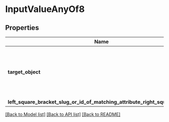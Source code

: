 # InputValueAnyOf8

## Properties

Name | Type | Description | Notes
------------ | ------------- | ------------- | -------------
**target_object** | **String** | A UUID or slug to identify the object that the referenced record belongs to. | 
**left_square_bracket_slug_or_id_of_matching_attribute_right_square_bracket** | [**Vec<crate::models::AnyOfLessThanGreaterThan>**](anyOf<>.md) |  | 

[[Back to Model list]](../README.md#documentation-for-models) [[Back to API list]](../README.md#documentation-for-api-endpoints) [[Back to README]](../README.md)



